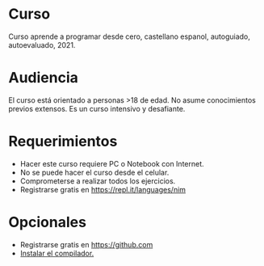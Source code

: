 # Curso

Curso aprende a programar desde cero, castellano espanol, autoguiado, autoevaluado, 2021.

# Audiencia

El curso está orientado a personas >18 de edad.
No asume conocimientos previos extensos.
Es un curso intensivo y desafiante.

# Requerimientos

- Hacer este curso requiere PC o Notebook con Internet.
- No se puede hacer el curso desde el celular.
- Comprometerse a realizar todos los ejercicios.
- Registrarse gratis en https://repl.it/languages/nim

# Opcionales

- Registrarse gratis en https://github.com
- [Instalar el compilador.](https://nim-lang.org/install.html)
